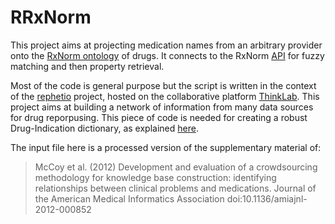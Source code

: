 # RRxNorm

This project aims at projecting medication names from an arbitrary provider onto the [RxNorm ontology](http://www.nlm.nih.gov/research/umls/rxnorm/) of drugs.
It connects to the RxNorm [API](http://rxnav.nlm.nih.gov/RxNormAPIs.html#) for fuzzy matching and then property retrieval.

Most of the code is general purpose but the script is written in the context of the [rephetio](http://thinklab.com/discussion/how-should-we-construct-a-catalog-of-drug-indications/21#169) project, hosted on the collaborative platform [ThinkLab](http://thinklab.com/). This project aims at building a network of information from many data sources for drug reporpusing. This piece of code is needed for creating a robust Drug-Indication dictionary, as explained [here](http://thinklab.com/discussion/how-should-we-construct-a-catalog-of-drug-indications/21).

The input file here is a processed version of the supplementary material of:
> McCoy et al. (2012) Development and evaluation of a crowdsourcing methodology for knowledge base construction: identifying relationships between clinical problems and medications. Journal of the American Medical Informatics Association doi:10.1136/amiajnl-2012-000852
